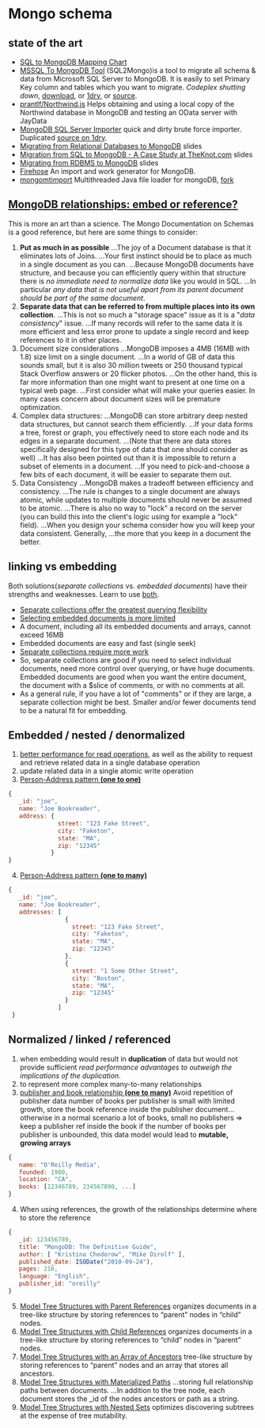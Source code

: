 # Mongo schema

## state of the art

+ [SQL to MongoDB Mapping Chart](https://docs.mongodb.com/manual/reference/sql-comparison/)
+ [MSSQL To MongoDB Tool](https://mssql2mongo.codeplex.com/) (SQL2Mongo)is a tool to migrate all schema & data from Microsoft SQL Server to MongoDB. It is easily to set Primary Key column and tables which you want to migrate. 
_Codeplex shutting down_, [download](https://mssql2mongo.codeplex.com/downloads/get/684290), or [1drv](https://1drv.ms/u/s!As0cxZAk26SzjMEzfosSkRmeiQbzCA), or [source](https://mssql2mongo.codeplex.com/SourceControl/latest).
+ [prantlf/Northwind.js](https://gist.github.com/prantlf/2afd29c30130c9beef64) Helps obtaining and using a local copy of the Northwind database in MongoDB and testing an OData server with JayData 
+ [MongoDB SQL Server Importer](https://sql2mongo.codeplex.com/SourceControl/latest#src/MongoSqlImporter/MongoSqlImporter/Program.cs) quick and dirty brute force importer. Duplicated [source on 1drv](https://1drv.ms/u/s!As0cxZAk26SzjME0fHrz5_fMUfpmjw).
+ [Migrating from Relational Databases to MongoDB](https://www.slideshare.net/matkeep/migrating-from-relational-databases-to-mongodb) slides
+ [Migration from SQL to MongoDB - A Case Study at TheKnot.com](https://www.slideshare.net/mongodb/migration-from-sql-to-mongodb-a-case-study-at-theknotcom) slides
+ [Migrating from RDBMS to MongoDB](https://www.slideshare.net/mongodb/migrating-from-rdbms-to-mongodb) slides
+ [Firehose](https://github.com/breinero/Firehose) An import and work generator for MongoDB. 
+ [mongomtimport](https://github.com/buzzm/mongomtimport/blob/master/README.md) Multithreaded Java file loader for mongoDB, [fork](https://github.com/mongodb-labs/mongomtimport)

## [MongoDB relationships: embed or reference?](http://stackoverflow.com/questions/5373198/mongodb-relationships-embed-or-reference#5373969)

This is more an art than a science. 
The Mongo Documentation on Schemas is a good reference, but here are some things to consider:
1. **Put as much in as possible**
...The joy of a Document database is that it eliminates lots of Joins. 
...Your first instinct should be to place as much in a single document as you can. 
...Because MongoDB documents have structure, and because you can efficiently query within that structure there is _no immediate need to normalize data_ like you would in SQL. 
...In particular _any data that is not useful apart from its parent document should be part of the same document_.
2. **Separate data that can be referred to from multiple places into its own collection**.
...This is not so much a "storage space" issue as it is a "_data consistency_" issue. 
...If many records will refer to the same data it is more efficient and less error prone to update a single record and keep references to it in other places.
3. Document size considerations
...MongoDB imposes a 4MB (16MB with 1.8) size limit on a single document. 
...In a world of GB of data this sounds small, but it is also 30 million tweets or 250 thousand typical Stack Overflow answers or 20 flicker photos. 
...On the other hand, this is far more information than one might want to present at one time on a typical web page. 
...First consider what will make your queries easier. In many cases concern about document sizes will be premature optimization.
4. Complex data structures:
...MongoDB can store arbitrary deep nested data structures, but cannot search them efficiently. 
...If your data forms a tree, forest or graph, you effectively need to store each node and its edges in a separate document. 
...(Note that there are data stores specifically designed for this type of data that one should consider as well)
...It has also been pointed out than it is impossible to return a subset of elements in a document. 
...If you need to pick-and-choose a few bits of each document, it will be easier to separate them out.
5. Data Consistency
...MongoDB makes a tradeoff between efficiency and consistency. 
...The rule is changes to a single document are always atomic, while updates to multiple documents should never be assumed to be atomic. 
...There is also no way to "lock" a record on the server (you can build this into the client's logic using for example a "lock" field). 
...When you design your schema consider how you will keep your data consistent. Generally, 
...the more that you keep in a document the better.

## linking vs embedding

Both solutions(_separate collections_ vs. _embedded documents_) have their strengths and weaknesses. Learn to use [both](http://openmymind.net/Multiple-Collections-Versus-Embedded-Documents/).
- [Separate collections offer the greatest querying flexibility](http://openmymind.net/Multiple-Collections-Versus-Embedded-Documents/#4)
- [Selecting embedded documents is more limited](http://openmymind.net/Multiple-Collections-Versus-Embedded-Documents/#5)
- A document, including all its embedded documents and arrays, cannot exceed 16MB
- Embedded documents are easy and fast (single seek)
- [Separate collections require more work](http://openmymind.net/Multiple-Collections-Versus-Embedded-Documents/#7)
- So, separate collections are good if you need to select individual documents, need more control over querying, or have huge documents.
Embedded documents are good when you want the entire document, the document with a $slice of comments, or with no comments at all.
- As a general rule, if you have a lot of "comments" or if they are large, a separate collection might be best. 
Smaller and/or fewer documents tend to be a natural fit for embedding.

## Embedded / nested / denormalized

1. [better performance for read operations](https://docs.mongodb.com/manual/core/data-model-design/), as well as the ability to request and retrieve related data in a single database operation
2. update related data in a single atomic write operation
3. [Person-Address pattern **(one to one)**](https://docs.mongodb.com/manual/tutorial/model-embedded-one-to-one-relationships-between-documents/#data-modeling-example-one-to-one)
```js
{
   _id: "joe",
   name: "Joe Bookreader",
   address: {
              street: "123 Fake Street",
              city: "Faketon",
              state: "MA",
              zip: "12345"
            }
}
``` 
4. [Person-Address pattern **(one to many)**](https://docs.mongodb.com/manual/tutorial/model-embedded-one-to-many-relationships-between-documents/)
```js
{
   _id: "joe",
   name: "Joe Bookreader",
   addresses: [
                {
                  street: "123 Fake Street",
                  city: "Faketon",
                  state: "MA",
                  zip: "12345"
                },
                {
                  street: "1 Some Other Street",
                  city: "Boston",
                  state: "MA",
                  zip: "12345"
                }
              ]
 }
```

## Normalized / linked / referenced

1. when embedding would result in **duplication** of data but would not provide sufficient _read performance advantages to outweigh the implications of the duplication_.
2. to represent more complex many-to-many relationships
3. [publisher and book relationship **(one to many)**](https://docs.mongodb.com/manual/tutorial/model-referenced-one-to-many-relationships-between-documents/#data-modeling-publisher-and-books)
Avoid repetition of publisher data
number of books per publisher is small with limited growth, store the book reference inside the publisher document… 
otherwise in a normal scenario a lot of books, small no publishers => keep a publisher ref inside the book
if the number of books per publisher is unbounded, this data model would lead to **mutable, growing arrays**
```js
{
   name: "O'Reilly Media",
   founded: 1980,
   location: "CA",
   books: [12346789, 234567890, ...]
}
``` 
4. When using references, the growth of the relationships determine where to store the reference
```js
{
   _id: 123456789,
   title: "MongoDB: The Definitive Guide",
   author: [ "Kristina Chodorow", "Mike Dirolf" ],
   published_date: ISODate("2010-09-24"),
   pages: 216,
   language: "English",
   publisher_id: "oreilly"
}
```
5. [Model Tree Structures with Parent References](https://docs.mongodb.com/manual/tutorial/model-tree-structures-with-parent-references/) 
organizes documents in a tree-like structure by storing references to “parent” nodes in “child” nodes.
6. [Model Tree Structures with Child References](https://docs.mongodb.com/manual/tutorial/model-tree-structures-with-child-references/)
organizes documents in a tree-like structure by storing references to “child” nodes in “parent” nodes.
7. [Model Tree Structures with an Array of Ancestors](https://docs.mongodb.com/manual/tutorial/model-tree-structures-with-ancestors-array/)
tree-like structure by storing references to “parent” nodes and an array that stores all ancestors.
8. [Model Tree Structures with Materialized Paths](https://docs.mongodb.com/manual/tutorial/model-tree-structures-with-materialized-paths/)
...storing full relationship paths between documents. 
...In addition to the tree node, each document stores the _id of the nodes ancestors or path as a string.
9. [Model Tree Structures with Nested Sets](https://docs.mongodb.com/manual/tutorial/model-tree-structures-with-nested-sets/)
optimizes discovering subtrees at the expense of tree mutability.



